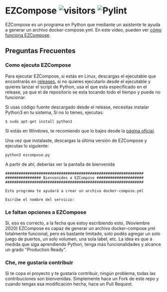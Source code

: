 # EZCompose ![visitors](https://visitor-badge.glitch.me/badge?page_id=ezcompose) ![Pylint](https://github.com/xe-nvdk/ezcompose/workflows/Pylint/badge.svg)
EZCompose es un programa en Python que mediante un asistente te ayuda a generar un archivo docker-compose.yml. En este video, pueden ver [cómo funciona EZCompose](https://youtu.be/nCqUx_3D7mQ?t=100).

## Preguntas Frecuentes

### Como ejecuto EZCompose

Para ejecutar EZCompose, si estás en Linux, descargas el ejecutable que encontrarás en [releases](https://github.com/xe-nvdk/ezcompose/releases), si no quieres ejecutarlo desde el ejecutable y quieres lanzar el script de Python, usa el que esta especificado en el release, ya que el de repositorio se esta tocando todo el tiempo y puede no funcionar. 

Si usas código fuente descargado desde el release, necesitas instalar Python3 en tu sistema, Si no lo tienes, ejecutas:

```
$ sudo apt-get install python3
```
Si estás en Windows, te recomiendo que lo bajes desde la [página oficial](https://www.python.org/downloads/).

Una vez que instalaste, descargas la última versión de EZCompose y ejecutas lo siguiente:
```
python3 ezcompose.py
```
A partir de ahí, deberías ver la pantalla de bienvenida

```
##############################################################
################ Bienvenides a EZCompose #####################
##############################################################

Este programa te ayudará a crear un archivo docker-compose.yml

Escribe el nombre del servicio:
```
### Le faltan opciones a EZCompose

Si, eso es correcto, a la fecha que estoy escribiendo esto, (Noviembre 2020) EZCompose es capaz de generar un archivo docker-compose.yml totalmente funcional, pero es bastante limitado, solo podés agregar un solo juego de puertos, un solo volumen, una sola label, etc. La idea es que a medida que siga aprendiendo Python, tenga más funcionalidades y alcance un grado "Production Ready".

### Che, me gustaría contribuir

Si te copa el proyecto y te gustaría contribuir, ningún problema, todas las contribuciones son bienvenidas. Simplemente hace un Fork de este repo y cuando tengas esa modificación hecha, hace un Pull Request.

